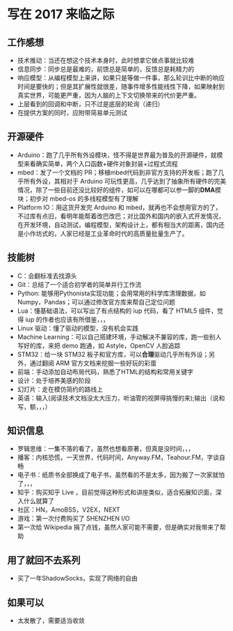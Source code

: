 # 写在 2017 来临之际


## 工作感想

- 技术推动：当还在想这个技术本身时，此时想拿它做点事就比较难
- 信息同步：同步总是最难的，前馈总是简单的，反馈总是耗精力的
- 响应模型：从编程模型上来讲，如果只是等做一件事，那么轮训比中断的响应时间是要快的；但是其扩展性就很差，随事件增多性能线性下降，如果映射到真实世界，可能更严重，因为人脑的上下文切换带来的代价更严重。
- 上层看到的回调和中断，只不过是底层的轮询（递归）
- 在提供方案的同时，应附带简易单元测试

## 开源硬件

- Arduino：跑了几乎所有外设模块，怪不得是世界最为普及的开源硬件，就模型来看确实简单，两个入口函数+硬件对象封装+过程式流程
- mbed：发了一个文档的 PR；移植mbed代码到非官方支持的开发板；跑了几乎所有外设，其相对于 Arduino 可玩性更高，几乎达到了抽象所有硬件的完美情况，除了一些目前还没比较好的组件，如可以在哪都可以参一脚的**DMA**模块；初步对 mbed-os 的多线程模型有了理解
- Platform IO：用这货开发完 Arduino 和 mbed，就再也不会想用官方的了，不过库有点旧，看明年能帮着改巴改巴；对比国外和国内的嵌入式开发情况，在开发环境，自动测试，编程模型，架构设计上，都有相当大的距离，国内还是小作坊式的，人家已经是工业革命时代的高质量批量生产了。

## 技能树

- C：会翻标准去找源头
- Git：总结了一个适合初学者的简单并行工作流
- Python: 能够用Pythonista实现功能；会用常用的科学库清理数据，如Numpy，Pandas；可以通过修改官方库来帮自己定位问题
- Lua：懂基础语法，可以写出了有点结构的 iup 代码，看了 HTML5 组件，觉得 iup 的作者也应该有所借鉴，，，
- Linux 驱动：懂了驱动的模型，没有机会实践
- Machine Learning：可以自己搭建环境，手动解决不兼容的库，跑一些别人写好的库，来把 demo 跑通，如 Astyle，OpenCV 人脸追踪
- STM32：给一块 STM32 板子和官方库，可以**合理**驱动几乎所有外设；另外，通过翻阅 ARM 官方文档来挖掘一些好玩的彩蛋
- 前端：手动添加自动布局代码，熟悉了HTML的结构和常用关键字
- 设计：处于培养美感的阶段
- 幻灯片：走在模仿简约的路线上
- 英语：输入(阅读技术文档没太大压力，听油管的视屏得挑慢的来);输出（说和写，额，，，）

## 知识信息

- 罗辑思维：一集不落的看了，虽然也想看原著，但真是没时间，，，
- 播客：内核恐慌，一天世界，代码时间，Anyway.FM，Teahour.FM，字谈自畅
- 电子书：纸质书全部换成了电子书，虽然看的不是太多，因为搬了一次家就怕了，，，
- 知乎：购买知乎 Live ，目前觉得这种形式和讲座类似，适合拓展知识面，深入什么就算了
- 社区：HN，AmoBSS，V2EX，NEXT
- 游戏：第一次付费购买了 SHENZHEN I/O
- 第一次给 Wikipedia 捐了点钱，虽然人家可能不需要，但是确实对我带来了帮助

## 用了就回不去系列

- 买了一年ShadowSocks，实现了网络的自由

## 如果可以

- 太发散了，需要适当收敛

